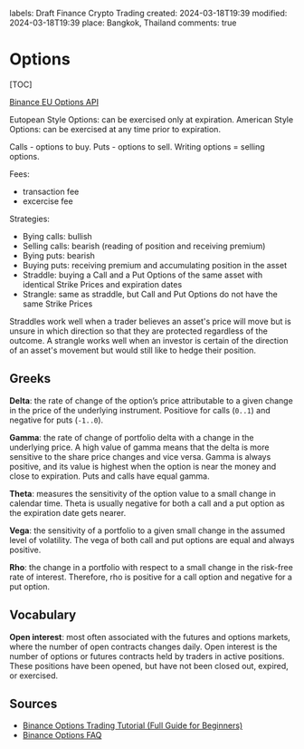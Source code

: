 labels: Draft
        Finance
        Crypto
        Trading
created: 2024-03-18T19:39
modified: 2024-03-18T19:39
place: Bangkok, Thailand
comments: true

# Options

[TOC]

[Binance EU Options API](https://binance-docs.github.io/apidocs/voptions/en/#change-log)

Eutopean Style Options: can be exercised only at expiration.
American Style Options: can be exercised at any time prior to expiration.

Calls - options to buy.
Puts - options to sell.
Writing options = selling options.

Fees:

- transaction fee
- excercise fee

Strategies:

- Bying calls: bullish
- Selling calls: bearish (reading of position and receiving premium)
- Bying puts: bearish
- Buying puts: receiving premium and accumulating position in the asset
- Straddle: buying a Call and a Put Options of the same asset with identical Strike Prices and expiration dates
- Strangle: same as straddle, but Call and Put Options do not have the same Strike Prices

Straddles work well when a trader believes an asset's price will move but is unsure in which direction so that they are protected regardless of the outcome. A strangle works well when an investor is certain of the direction of an asset's movement but would still like to hedge their position.

## Greeks

**Delta**: the rate of change of the option’s price attributable to a given change in the price of the underlying instrument.
Positiove for calls (`0..1`) and negative for puts (`-1..0`).

**Gamma**: the rate of change of portfolio delta with a change in the underlying price.
A high value of gamma means that the delta is more sensitive to the share price changes and vice versa.
Gamma is always positive, and its value is highest when the option is near the money and close to expiration.
Puts and calls have equal gamma.

**Theta**: measures the sensitivity of the option value to a small change in calendar time.
Theta is usually negative for both a call and a put option as the expiration date gets nearer.

**Vega**: the sensitivity of a portfolio to a given small change in the assumed level of volatility.
The vega of both call and put options are equal and always positive.

**Rho**: the change in a portfolio with respect to a small change in the risk-free rate of interest.
Therefore, rho is positive for a call option and negative for a put option.

## Vocabulary

**Open interest**: most often associated with the futures and options markets, where the number of open contracts changes daily. Open interest is the number of options or futures contracts held by traders in active positions. These positions have been opened, but have not been closed out, expired, or exercised.

## Sources

- [Binance Options Trading Tutorial (Full Guide for Beginners)](https://www.youtube.com/watch?v=ZRr3Iest-6c)
- [Binance Options FAQ](https://www.binance.com/en/support/faq/crypto-derivatives?c=4&navId=4#19-43)
